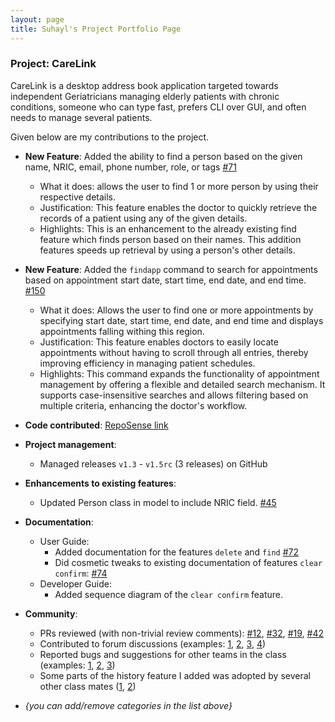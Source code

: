 ```yaml
---
layout: page
title: Suhayl's Project Portfolio Page
---
```


### Project: CareLink

CareLink is a desktop address book application targeted towards independent Geriatricians managing elderly patients with chronic conditions, someone who can type fast, prefers CLI over GUI, and often needs to manage several patients.

Given below are my contributions to the project.

* **New Feature**: Added the ability to find a person based on the given name, NRIC, email, phone number, role, or tags [\#71](https://github.com/AY2425S1-CS2103T-T13-4/tp/issues/71)
  * What it does: allows the user to find 1 or more person by using their respective details.
  * Justification: This feature enables the doctor to quickly retrieve the records of a patient using any of the given details.
  * Highlights: This is an enhancement to the already existing find feature which finds person based on their names.
    This addition features speeds up retrieval by using a person's other details.

* **New Feature**: Added the `findapp` command to search for appointments based on appointment start date, start time, end date, and end time. [\#150](https://github.com/AY2425S1-CS2103T-T13-4/tp/issues/150)
  * What it does: Allows the user to find one or more appointments by specifying start date, start time, end date, and end time and displays appointments falling withing this region.
  * Justification: This feature enables doctors to easily locate appointments without having to scroll through all entries, thereby improving efficiency in managing patient schedules.
  * Highlights: This command expands the functionality of appointment management by offering a flexible and detailed search mechanism. It supports case-insensitive searches and allows filtering based on multiple criteria, enhancing the doctor's workflow.


* **Code contributed**: [RepoSense link](https://nus-cs2103-ay2425s1.github.io/tp-dashboard/?search=T13&sort=groupTitle&sortWithin=title&timeframe=commit&mergegroup=&groupSelect=groupByRepos&breakdown=true&checkedFileTypes=docs~functional-code~test-code~other&since=2024-09-20&tabOpen=true&tabType=authorship&tabAuthor=suhayl13&tabRepo=AY2425S1-CS2103T-T13-4%2Ftp%5Bmaster%5D&authorshipIsMergeGroup=false&authorshipFileTypes=docs~functional-code~test-code~other&authorshipIsBinaryFileTypeChecked=false&authorshipIsIgnoredFilesChecked=false)

* **Project management**:
    * Managed releases `v1.3` - `v1.5rc` (3 releases) on GitHub

* **Enhancements to existing features**:
    * Updated Person class in model to include NRIC field. [\#45](https://github.com/AY2425S1-CS2103T-T13-4/tp/issues/45)

* **Documentation**:
    * User Guide:
        * Added documentation for the features `delete` and `find` [\#72]()
        * Did cosmetic tweaks to existing documentation of features `clear confirm`: [\#74]()
    * Developer Guide:
        * Added sequence diagram of the `clear confirm` feature.

* **Community**:
    * PRs reviewed (with non-trivial review comments): [\#12](), [\#32](), [\#19](), [\#42]()
    * Contributed to forum discussions (examples: [1](), [2](), [3](), [4]())
    * Reported bugs and suggestions for other teams in the class (examples: [1](), [2](), [3]())
    * Some parts of the history feature I added was adopted by several other class mates ([1](), [2]())

* _{you can add/remove categories in the list above}_
